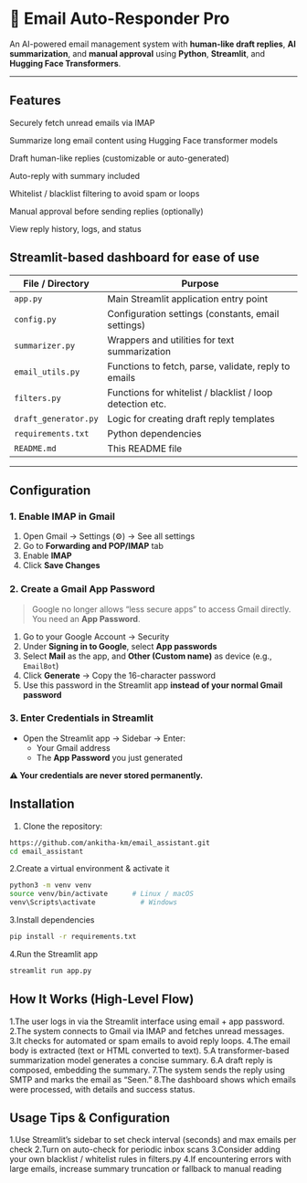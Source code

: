 # 📧 Email Auto-Responder Pro

An AI-powered email management system with **human-like draft replies**, **AI summarization**, and **manual approval** using **Python**, **Streamlit**, and **Hugging Face Transformers**.

---




## Features

Securely fetch unread emails via IMAP

Summarize long email content using Hugging Face transformer models

Draft human-like replies (customizable or auto-generated)

Auto-reply with summary included

Whitelist / blacklist filtering to avoid spam or loops

Manual approval before sending replies (optionally)

View reply history, logs, and status

Streamlit-based dashboard for ease of use
------


| File / Directory     | Purpose                                                   |
| -------------------- | --------------------------------------------------------- |
| `app.py`             | Main Streamlit application entry point                    |
| `config.py`          | Configuration settings (constants, email settings)        |
| `summarizer.py`      | Wrappers and utilities for text summarization             |
| `email_utils.py`     | Functions to fetch, parse, validate, reply to emails      |
| `filters.py`         | Functions for whitelist / blacklist / loop detection etc. |
| `draft_generator.py` | Logic for creating draft reply templates                  |
| `requirements.txt`   | Python dependencies                                       |
| `README.md`          | This README file                                          |


---
## Configuration

### 1. Enable IMAP in Gmail
1. Open Gmail → Settings (⚙️) → See all settings  
2. Go to **Forwarding and POP/IMAP** tab  
3. Enable **IMAP**  
4. Click **Save Changes**

### 2. Create a Gmail App Password
> Google no longer allows “less secure apps” to access Gmail directly. You need an **App Password**.

1. Go to your Google Account → Security  
2. Under **Signing in to Google**, select **App passwords**  
3. Select **Mail** as the app, and **Other (Custom name)** as device (e.g., `EmailBot`)  
4. Click **Generate** → Copy the 16-character password  
5. Use this password in the Streamlit app **instead of your normal Gmail password**

### 3. Enter Credentials in Streamlit
- Open the Streamlit app → Sidebar → Enter:  
  - Your Gmail address  
  - The **App Password** you just generated  

**⚠️ Your credentials are never stored permanently.**




## Installation

1. Clone the repository: 
```bash
https://github.com/ankitha-km/email_assistant.git
cd email_assistant
```


2.Create a virtual environment & activate it
```bash
python3 -m venv venv
source venv/bin/activate      # Linux / macOS
venv\Scripts\activate           # Windows
```       


3.Install dependencies
```bash
pip install -r requirements.txt
```


4.Run the Streamlit app
```bash
streamlit run app.py
```


## **How It Works (High-Level Flow)**

1.The user logs in via the Streamlit interface using email + app password.
2.The system connects to Gmail via IMAP and fetches unread messages.
3.It checks for automated or spam emails to avoid reply loops.
4.The email body is extracted (text or HTML converted to text).
5.A transformer-based summarization model generates a concise summary.
6.A draft reply is composed, embedding the summary.
7.The system sends the reply using SMTP and marks the email as “Seen.”
8.The dashboard shows which emails were processed, with details and success status.


 ## **Usage Tips & Configuration**

1.Use Streamlit’s sidebar to set check interval (seconds) and max emails per check
2.Turn on auto-check for periodic inbox scans
3.Consider adding your own blacklist / whitelist rules in filters.py
4.If encountering errors with large emails, increase summary truncation or fallback to manual reading















